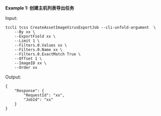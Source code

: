 **Example 1: 创建主机列表导出任务**



Input: 

```
tccli tcss CreateAssetImageVirusExportJob --cli-unfold-argument  \
    --By xx \
    --ExportField xx \
    --Limit 1 \
    --Filters.0.Values xx \
    --Filters.0.Name xx \
    --Filters.0.ExactMatch True \
    --Offset 1 \
    --ImageID xx \
    --Order xx
```

Output: 
```
{
    "Response": {
        "RequestId": "xx",
        "JobId": "xx"
    }
}
```

